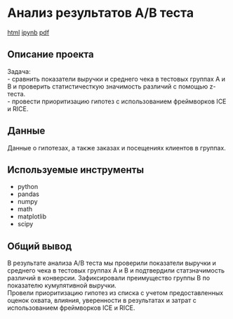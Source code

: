 # Анализ результатов А/В теста
[html](https://github.com/zimiap/Portfolio/blob/main/AB%20test/AB_test_8.html) [ipynb](https://github.com/zimiap/Portfolio/blob/main/AB%20test/AB_test_8.ipynb) [pdf](https://github.com/zimiap/Portfolio/blob/main/AB%20test/AB_test_8.pdf)
## Описание проекта
Задача:  
        - сравнить показатели выручки и среднего чека в тестовых группах А и В и проверить статистичесткую значимость различий с помощью z-теста.  
        - провести приоритизацию гипотез с использованием фреймворков ICE и RICE.

## Данные
Данные о гипотезах, а также заказах и посещениях клиентов в группах.

## Используемые инструменты
- python
- pandas
- numpy
- math 
- matplotlib
- scipy 

## Общий вывод
В результате анализа А/В теста мы проверили показатели выручки и среднего чека в тестовых группах А и В и подтвердили статзначимость различий в конверсии. Зафиксировали преимущество группы В по показателю кумулятивной выручки.  
Провели приоритизацию гипотез из списка с учетом предоставленных оценок охвата, влияния, уверенности в результатах и затрат с использованием фреймворков ICE и RICE.
